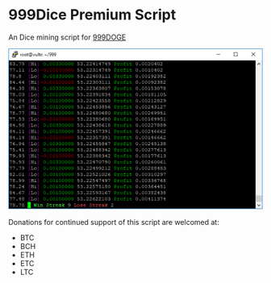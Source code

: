 # 999Dice Premium Script
An Dice mining script for [999DOGE]( https://www.999doge.com/?319436992)

<p align="center">
  <img src="preview.png" alt="preview">
</p>

Donations for continued support of this script are welcomed at:

* BTC 
* BCH 
* ETH 
* ETC 
* LTC 
